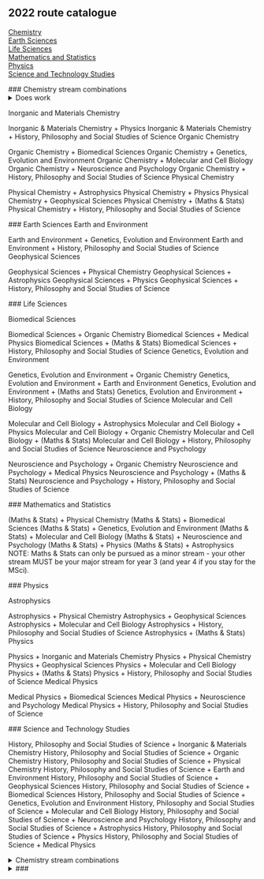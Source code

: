 ## 2022 route catalogue

[Chemistry](#CHM)  
[Earth Sciences](#GEO)  
[Life Sciences](#FLS)  
[Mathematics and Statistics](#MAS)  
[Physics](#PHY)  
[Science and Technology Studies](#STS)  

<div id="CHM"></div>
### Chemistry stream combinations
<details><summary>Does work</summary>
[hi](https://hello.ca) 
</details>

Inorganic and Materials Chemistry

Inorganic & Materials Chemistry + Physics
Inorganic & Materials Chemistry + History, Philosophy and Social Studies of Science
Organic Chemistry

Organic Chemistry + Biomedical Sciences
Organic Chemistry + Genetics, Evolution and Environment
Organic Chemistry + Molecular and Cell Biology
Organic Chemistry + Neuroscience and Psychology
Organic Chemistry + History, Philosophy and Social Studies of Science
Physical Chemistry

Physical Chemistry + Astrophysics
Physical Chemistry + Physics
Physical Chemistry + Geophysical Sciences
Physical Chemistry + (Maths & Stats)
Physical Chemistry + History, Philosophy and Social Studies of Science

<div id="GEO"></div>
### Earth Sciences
Earth and Environment

Earth and Environment + Genetics, Evolution and Environment
Earth and Environment + History, Philosophy and Social Studies of Science
Geophysical Sciences

Geophysical Sciences + Physical Chemistry
Geophysical Sciences + Astrophysics
Geophysical Sciences + Physics
Geophysical Sciences + History, Philosophy and Social Studies of Science

<div id="FLS"></div>
### Life Sciences

Biomedical Sciences

Biomedical Sciences + Organic Chemistry
Biomedical Sciences + Medical Physics
Biomedical Sciences + (Maths & Stats)
Biomedical Sciences + History, Philosophy and Social Studies of Science
Genetics, Evolution and Environment

Genetics, Evolution and Environment + Organic Chemistry
Genetics, Evolution and Environment + Earth and Environment
Genetics, Evolution and Environment + (Maths and Stats)
Genetics, Evolution and Environment + History, Philosophy and Social Studies of Science
Molecular and Cell Biology

Molecular and Cell Biology + Astrophysics
Molecular and Cell Biology + Physics
Molecular and Cell Biology + Organic Chemistry
Molecular and Cell Biology + (Maths & Stats)
Molecular and Cell Biology + History, Philosophy and Social Studies of Science
Neuroscience and Psychology

Neuroscience and Psychology + Organic Chemistry
Neuroscience and Psychology + Medical Physics
Neuroscience and Psychology + (Maths & Stats)
Neuroscience and Psychology + History, Philosophy and Social Studies of Science

<div id="MAS"></div>
### Mathematics and Statistics

(Maths & Stats) + Physical Chemistry
(Maths & Stats) + Biomedical Sciences
(Maths & Stats) + Genetics, Evolution and Environment
(Maths & Stats) + Molecular and Cell Biology
(Maths & Stats) + Neuroscience and Psychology
(Maths & Stats) + Physics
(Maths & Stats) + Astrophysics
NOTE: Maths & Stats can only be pursued as a minor stream - your other stream MUST be your major stream for year 3 (and year 4 if you stay for the MSci).

<div id="PHY"></div>
### Physics

Astrophysics

Astrophysics + Physical Chemistry
Astrophysics + Geophysical Sciences
Astrophysics + Molecular and Cell Biology
Astrophysics + History, Philosophy and Social Studies of Science
Astrophysics + (Maths & Stats)
Physics

Physics + Inorganic and Materials Chemistry
Physics + Physical Chemistry
Physics + Geophysical Sciences
Physics + Molecular and Cell Biology
Physics + (Maths & Stats)
Physics + History, Philosophy and Social Studies of Science
Medical Physics

Medical Physics + Biomedical Sciences
Medical Physics + Neuroscience and Psychology
Medical Physics + History, Philosophy and Social Studies of Science

<div id="STS"></div>
### Science and Technology Studies

History, Philosophy and Social Studies of Science + Inorganic & Materials Chemistry
History, Philosophy and Social Studies of Science + Organic Chemistry
History, Philosophy and Social Studies of Science + Physical Chemistry
History, Philosophy and Social Studies of Science + Earth and Environment
History, Philosophy and Social Studies of Science + Geophysical Sciences
History, Philosophy and Social Studies of Science + Biomedical Sciences
History, Philosophy and Social Studies of Science + Genetics, Evolution and Environment
History, Philosophy and Social Studies of Science + Molecular and Cell Biology
History, Philosophy and Social Studies of Science + Neuroscience and Psychology
History, Philosophy and Social Studies of Science + Astrophysics
History, Philosophy and Social Studies of Science + Physics
History, Philosophy and Social Studies of Science + Medical Physics 


<details>
  <summary>Chemistry stream combinations</summary>
  Your content here...
  > markup like blockquote's should even work on github!
  more content here...
</details>

<details>
  <summary>###</summary>
  Your content here...
  > markup like blockquote's should even work on github!
  more content here...
</details>
